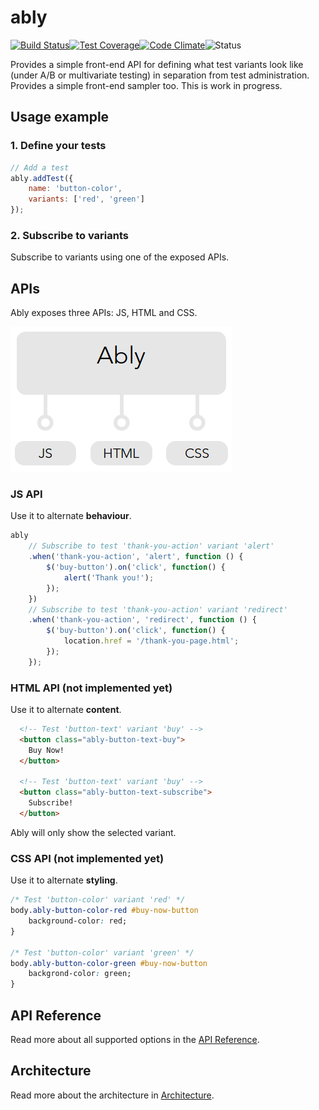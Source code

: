 # ably

[![Build Status](http://img.shields.io/travis/vgno/ably/master.svg?style=flat-square)](https://travis-ci.org/vgno/ably)[![Test Coverage](http://img.shields.io/codeclimate/coverage/github/vgno/ably.svg?style=flat-square)](https://codeclimate.com/github/vgno/ably)[![Code Climate](http://img.shields.io/codeclimate/github/vgno/ably.svg?style=flat-square)](https://codeclimate.com/github/vgno/ably)![Status](https://img.shields.io/badge/maturity-unstable-red.svg?style=flat-square)

Provides a simple front-end API for defining what test variants look like (under A/B or multivariate testing) in separation from test administration. Provides a simple front-end sampler too. This is work in progress.

## Usage example

### 1. Define your tests

```js
// Add a test
ably.addTest({
    name: 'button-color',
    variants: ['red', 'green']
});
```

### 2. Subscribe to variants

Subscribe to variants using one of the exposed APIs.

## APIs

Ably exposes three APIs: JS, HTML and CSS.

![Ably interface](docs/ably-interface.png)

### JS API

Use it to alternate **behaviour**.

```js
ably
    // Subscribe to test 'thank-you-action' variant 'alert'
    .when('thank-you-action', 'alert', function () {
        $('buy-button').on('click', function() {
            alert('Thank you!');
        });
    })
    // Subscribe to test 'thank-you-action' variant 'redirect'
    .when('thank-you-action', 'redirect', function () {
        $('buy-button').on('click', function() {
            location.href = '/thank-you-page.html';
        });
    });
```

### HTML API (not implemented yet)

Use it to alternate **content**.

```html
  <!-- Test 'button-text' variant 'buy' -->
  <button class="ably-button-text-buy">
    Buy Now!
  </button>

  <!-- Test 'button-text' variant 'buy' -->
  <button class="ably-button-text-subscribe">
    Subscribe!
  </button>
```

Ably will only show the selected variant.

### CSS API (not implemented yet)

Use it to alternate **styling**.

```css
/* Test 'button-color' variant 'red' */
body.ably-button-color-red #buy-now-button
    background-color: red;
}

/* Test 'button-color' variant 'green' */
body.ably-button-color-green #buy-now-button
    backgrond-color: green;
}
```

## API Reference

Read more about all supported options in the [API Reference](docs/api.md).

## Architecture

Read more about the architecture in [Architecture](docs/architecture.md).
